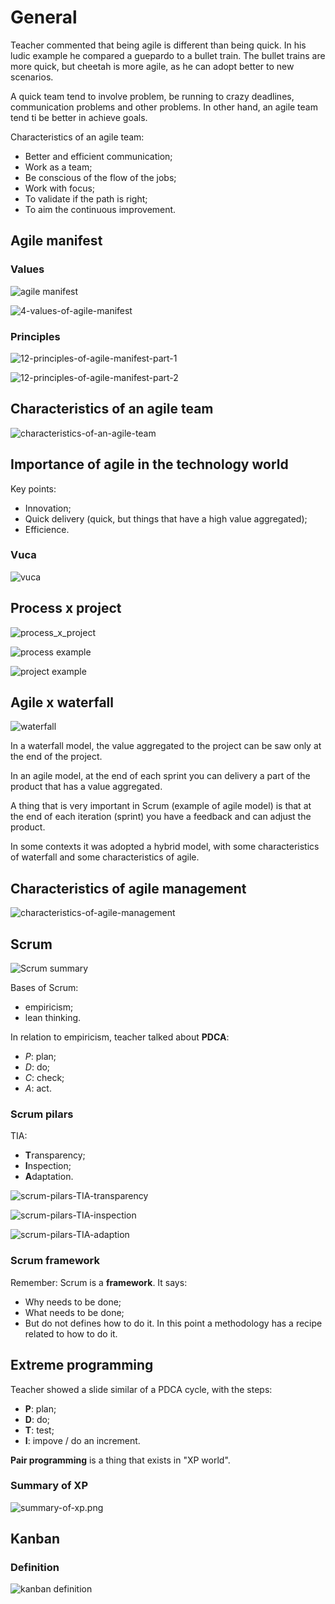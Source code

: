 # General

Teacher commented that being agile is different than being quick. In his ludic example he compared a guepardo to a bullet train. The bullet trains are more quick, but cheetah is more agile, as he can adopt better to new scenarios.

A quick team tend to involve problem, be running to crazy deadlines, communication problems and other problems. In other hand, an agile team tend ti be better in achieve goals.

Characteristics of an agile team:
- Better and efficient communication;
- Work as a team;
- Be conscious of the flow of the jobs;
- Work with focus;
- To validate if the path is right;
- To aim the continuous improvement.


## Agile manifest


### Values

![agile manifest](images/agile-manfest.png)

![4-values-of-agile-manifest](images/4-values-of-agile-manifest.png)


### Principles

![12-principles-of-agile-manifest-part-1](images/12-principles-of-agile-manifest-part-1.png)

![12-principles-of-agile-manifest-part-2](images/12-principles-of-agile-manifest-part-2.png)


## Characteristics of an agile team

![characteristics-of-an-agile-team](images/characteristics-of-an-agile-team.png)


## Importance of agile in the technology world

Key points:

- Innovation;
- Quick delivery (quick, but things that have a high value aggregated);
- Efficience.


### Vuca

![vuca](images/vuca.png)


## Process x project

![process_x_project](images/process_x_project.png)

![process example](images/process_example.png)

![project example](images/project_example.png)


## Agile x waterfall

![waterfall](images/waterfall.png)

In a waterfall model, the value aggregated to the project can be saw only at the end of the project.

In an agile model, at the end of each sprint you can delivery a part of the product that has a value aggregated.

A thing that is very important in Scrum (example of agile model) is that at the end of each iteration (sprint) you have a feedback and can adjust the product.

In some contexts it was adopted a hybrid model, with some characteristics of waterfall and some characteristics of agile.


## Characteristics of agile management

![characteristics-of-agile-management](images/characteristics-of-agile-management.png)


## Scrum

![Scrum summary](images/scrum-summary.png)

Bases of Scrum:

- empiricism;
- lean thinking.

In relation to empiricism, teacher talked about **PDCA**:
- *P*: plan;
- *D*: do;
- *C*: check;
- *A*: act.


### Scrum pilars

TIA:
- **T**ransparency;
- **I**nspection;
- **A**daptation.

![scrum-pilars-TIA-transparency](images/scrum-pilars-TIA-transparency.png)

![scrum-pilars-TIA-inspection](images/scrum-pilars-TIA-inspection.png)

![scrum-pilars-TIA-adaption](images/scrum-pilars-TIA-adaption.png)


### Scrum framework

Remember: Scrum is a **framework**. It says:

- Why needs to be done;
- What needs to be done;
- But do not defines how to do it. In this point a methodology has a recipe related to how to do it.


## Extreme programming

Teacher showed a slide similar of a PDCA cycle, with the steps:

- **P**: plan;
- **D**: do;
- **T**: test;
- **I**: impove / do an increment.

**Pair programming** is a thing that exists in "XP world".


### Summary of XP

![summary-of-xp.png](images/summary-of-xp.png)


## Kanban


### Definition

![kanban definition](images/kanban-definition.png)